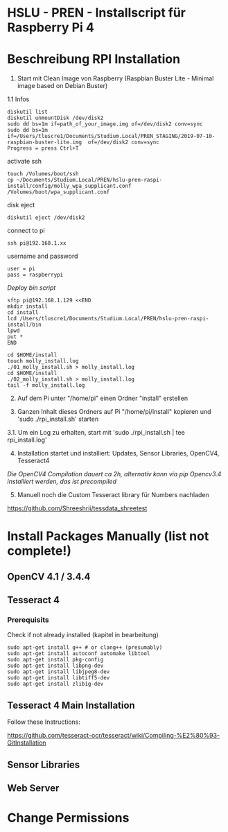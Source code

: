 # HSLU - PREN - Installscript für Raspberry Pi 4

# Beschreibung RPI Installation 

1. Start mit Clean Image von Raspberry (Raspbian Buster Lite - Minimal image based on Debian Buster)

1.1 Infos

```
diskutil list
diskutil unmountDisk /dev/disk2
sudo dd bs=1m if=path_of_your_image.img of=/dev/disk2 conv=sync
sudo dd bs=1m if=/Users/tluscre1/Documents/Studium.Local/PREN_STAGING/2019-07-10-raspbian-buster-lite.img  of=/dev/disk2 conv=sync
Progress = press Ctrl+T
```

activate ssh
```
touch /Volumes/boot/ssh
cp ~/Documents/Studium.Local/PREN/hslu-pren-raspi-install/config/molly_wpa_supplicant.conf /Volumes/boot/wpa_supplicant.conf
```

disk eject 
```
diskutil eject /dev/disk2
```

connect to pi
```
ssh pi@192.168.1.xx
```

username and password
```
user = pi
pass = raspberrypi
```

*Deploy bin script*
```
sftp pi@192.168.1.129 <<END
mkdir install
cd install
lcd /Users/tluscre1/Documents/Studium.Local/PREN/hslu-pren-raspi-install/bin
lpwd
put *
END
```


```
cd $HOME/install
touch molly_install.log
./01_molly_install.sh > molly_install.log
cd $HOME/install
./02_molly_install.sh > molly_install.log
tail -f molly_install.log
```

2. Auf dem Pi unter "/home/pi" einen Ordner "install" erstellen

3. Ganzen Inhalt dieses Ordners auf Pi "/home/pi/install" kopieren und 'sudo ./rpi_install.sh' starten

3.1. Um ein Log zu erhalten, start mit 'sudo ./rpi_install.sh | tee rpi_install.log'

4. Installation startet und installiert: Updates, Sensor Libraries, OpenCV4, Tesseract4

*Die OpenCV4 Compilation dauert ca 2h, alternativ kann via pip Opencv3.4 installiert werden, das ist precompiled*

5. Manuell noch die Custom Tesseract library für Numbers nachladen

https://github.com/Shreeshrii/tessdata_shreetest


# Install Packages Manually (list not complete!)

## OpenCV 4.1 / 3.4.4


## Tesseract 4

### Prerequisits

Check if not already installed (kapitel in bearbeitung)

    sudo apt-get install g++ # or clang++ (presumably)
    sudo apt-get install autoconf automake libtool
    sudo apt-get install pkg-config
    sudo apt-get install libpng-dev
    sudo apt-get install libjpeg8-dev
    sudo apt-get install libtiff5-dev
    sudo apt-get install zlib1g-dev


## Tesseract 4 Main Installation

Follow these Instructions:

https://github.com/tesseract-ocr/tesseract/wiki/Compiling-%E2%80%93-GitInstallation


## Sensor Libraries


## Web Server

# Change Permissions





